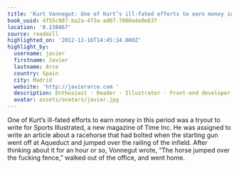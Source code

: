 ```yaml
---
title: 'Kurt Vonnegut: One of Kurt’s ill-fated efforts to earn money in this period…'
book_uuid: 4f55c987-ba2a-473a-ad07-7060a4e0e637
location: '0.138467'
source: readmill
highlighted_on: '2012-11-16T14:45:14.000Z'
highlight_by:
  username: javier
  firstname: Javier
  lastname: Arce
  country: Spain
  city: Madrid
  website: 'http://javierarce.com '
  description: Enthusiast · Reader · Illustrator · Front-end developer at @Vizzuality.
  avatar: assets/avatars/javier.jpg
---
```


One of Kurt’s ill-fated efforts to earn money in this period was a tryout to write for Sports Illustrated, a new magazine of Time Inc. He was assigned to write an article about a racehorse that had bolted when the starting gun went off at Aqueduct and jumped over the railing of the infield. After thinking about it for an hour or so, Vonnegut wrote, “The horse jumped over the fucking fence,” walked out of the office, and went home.